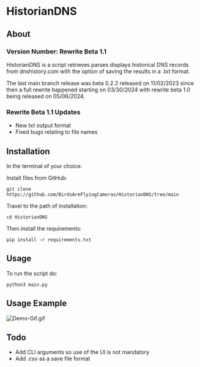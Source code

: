 # HistorianDNS

## About

### Version Number: Rewrite Beta 1.1

HistorianDNS is a script retrieves parses displays historical DNS records from dnshistory.com with the option of saving the results in a .txt format.

The last main branch release was beta 0.2.2 released on 11/02/2023 since then a full rewrite happened starting on 03/30/2024 with rewrite beta 1.0 being released on 05/06/2024.

### Rewrite Beta 1.1 Updates

- New txt output format
- Fixed bugs relating to file names

## Installation 

In the terminal of your choice:

Install files from GitHub:

    git clone https://github.com/BirdsAreFlyingCameras/HistorianDNS/tree/main

Travel to the path of installation:

    cd HistorianDNS

Then install the requirements:

    pip install -r requirements.txt


## Usage

To run the script do:

    python3 main.py


## Usage Example

![Demo-Gif.gif](Gifs/Demo-Gif.gif)


## Todo

- Add CLI arguments so use of the UI is not mandatory
- Add .csv as a save file format 